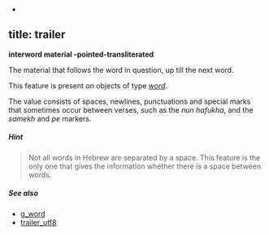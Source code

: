-
title: trailer
---

**interword material -pointed-transliterated**


The material that follows the word in question, up till the next word.

This feature is present on objects of type [*word*](otype).

The value consists of spaces, newlines, punctuations and special marks that sometimes occur between verses, such as the
*nun hafukha*, and the *samekh* and *pe* markers.

##### Hint
> Not all words in Hebrew are separated by a space.
This feature is the only one that gives the information whether there is a
space between words.

##### See also

* [g_word](g_word) 
* [trailer_utf8](trailer_utf8) 
